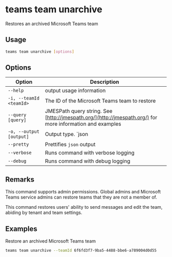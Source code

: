 # teams team unarchive

Restores an archived Microsoft Teams team

## Usage

```sh
teams team unarchive [options]
```

## Options

Option|Description
------|-----------
`--help`|output usage information
`-i, --teamId <teamId>`|The ID of the Microsoft Teams team to restore
`--query [query]`|JMESPath query string. See [http://jmespath.org/](http://jmespath.org/) for more information and examples
`-o, --output [output]`|Output type. `json|text`. Default `text`
`--pretty`|Prettifies `json` output
`--verbose`|Runs command with verbose logging
`--debug`|Runs command with debug logging

## Remarks

This command supports admin permissions. Global admins and Microsoft Teams service admins can restore teams that they are not a member of.

This command restores users' ability to send messages and edit the team, abiding by tenant and team settings.

## Examples

Restore an archived Microsoft Teams team

```sh
teams team unarchive --teamId 6f6fd3f7-9ba5-4488-bbe6-a789004d0d55
```
